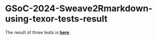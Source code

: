 # GSoC-2024-Sweave2Rmarkdown-using-texor-tests-result

The result of three tests is [**here**](https://github.com/fzyxh/GSoC-2024-Sweave2Rmarkdown-using-texor-tests-result/blob/master/solution.pdf).
